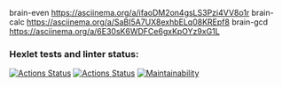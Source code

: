brain-even https://asciinema.org/a/ifaoDM2on4gsLS3Pzi4VV8o1r 
brain-calc https://asciinema.org/a/SaBI5A7UX8exhbELq08KREpf8
brain-gcd https://asciinema.org/a/6E30sK6WDFCe6gxKpOYz9xG1L

### Hexlet tests and linter status:
[![Actions Status](https://github.com/edji777/frontend-project-lvl1/workflows/hexlet-check/badge.svg)](https://github.com/edji777/frontend-project-lvl1/actions)
[![Actions Status](https://github.com/edji777/frontend-project-lvl1/workflows/Linter/badge.svg)](https://github.com/edji777/frontend-project-lvl1/actions)
[![Maintainability](https://api.codeclimate.com/v1/badges/f3c21a3d01a8dd295e0f/maintainability)](https://codeclimate.com/github/edji777/frontend-project-lvl1/maintainability)
